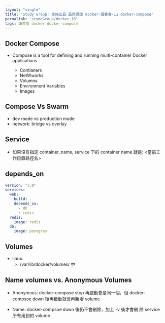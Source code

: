 ```yaml
---
layout: "single"
title: 'Study Group: 家姊出品 品質保證 docker-讀書會-11 docker-compose'
permalink: 'stydeGroup/docker-10'
tags: 讀書會 docker docker-compose
---
```


## Docker Compose 


- Compose is a tool for defining and running multi-container Docker applications

   - Contianers
   - NetWworks
   - Volumns
   - Environment Variables
   - Images

## Compose Vs Swarm

- dev mode vs production mode
- network: bridge vs overlay

## Service

- 如果沒有指定 container_name, service 下的 container name 就是: <當前工作目錄路徑名>_<servicename>_<sequencenumber>

## depends_on

~~~yaml
version: "3.0"
services: 
  web:
    build: .
    depends_on: 
      - db
      - redis
  redis:
    image: redis
  db:
    image: postgres
~~~

## Volumes

- linux:
   - /var/lib/docker/volumes/ 中

## Name volumes vs. Anonymous Volumes

- Anonymous: docker-compose stop 再啟動會是同一個，但
docker-compsoe down 後再啟動就會再新增 volume

- Name: docker-compsoe down 後仍不會刪除，加上 -v 後才會刪
除 service 所有用到的 volume
